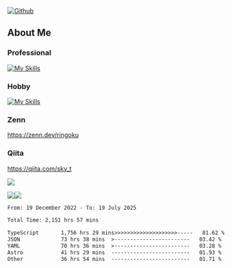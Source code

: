 [![Github](https://img.shields.io/github/followers/skyt-a?label=Follow&style=social)](https://github.com/skyt-a)

## About Me
### Professional
[![My Skills](https://skillicons.dev/icons?i=react,ts,js,nodejs,java,graphql,firebase,githubactions&theme=light)](https://skillicons.dev)
### Hobby
[![My Skills](https://skillicons.dev/icons?i=unity,rust,py&theme=light)](https://skillicons.dev)

### Zenn
https://zenn.dev/ringoku
### Qiita
https://qiita.com/sky_t


![](https://github-profile-summary-cards.vercel.app/api/cards/profile-details?username=skyt-a&theme=default)

![](https://github-profile-summary-cards.vercel.app/api/cards/repos-per-language?username=skyt-a&theme=default)![](https://github-profile-summary-cards.vercel.app/api/cards/stats?username=RinGoku&theme=default)

<!--START_SECTION:waka-->

```txt
From: 19 December 2022 - To: 19 July 2025

Total Time: 2,151 hrs 57 mins

TypeScript       1,756 hrs 29 mins>>>>>>>>>>>>>>>>>>>>-----   81.62 %
JSON             73 hrs 38 mins  >------------------------   03.42 %
YAML             70 hrs 36 mins  >------------------------   03.28 %
Astro            41 hrs 29 mins  -------------------------   01.93 %
Other            36 hrs 54 mins  -------------------------   01.71 %
```

<!--END_SECTION:waka-->
